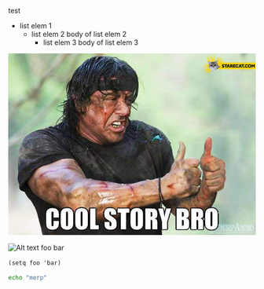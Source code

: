 test

* list elem 1
  * list elem 2
    body of list elem 2
    * list elem 3
      body of list elem 3

![Alt text](/images/cool-story-bro-sylvester-stallone.jpg?raw=true "test image")


![Alt text](http://starecat.com/content/wp-content/uploads/cool-story-bro-sylvester-stallone.jpg "Foo title")
foo bar

```elisp
(setq foo 'bar)
```

```bash
echo "merp"
```

